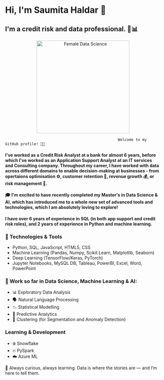  # Hi, I'm Saumita Haldar 👋  
## I'm a credit risk and data professional.  💼📊

<div align="center">
  <img src="https://static.iconbetter.com/assets/illustrations/female-data-analyst.png" width="300" alt="Female Data Science"/>
</div>

                                                       Welcome to my GitHub profile! 👩‍💻

####  I've worked as a Credit Risk Analyst at a bank for almost 6 years, before which I've worked as an Application Support Analyst at an IT services and Consulting company. Throughout my career, I have worked with data across different domains to enable decision-making at businesses - from opertaions optimisation ⚙️, customer retention 🤝, revenue growth 💰, or risk management 🚨. 
####  🎓 I'm excited to have recently completed my Master's in Data Science & AI, which has introduced me to a whole new set of advanced tools and technologies, which I am absolutely loving to explore!
####  I have over 6 years of experience in SQL (in both app support and credit risk roles), and 2 years of experience in Python and machine learning.


### 🔧 Technologies & Tools
- Python, SQL, JavaScript, HTML5, CSS
- Machine Learning (Pandas, Numpy, Scikit Learn, Matplotlib, Seaborn)
- Deep Learning (TensorFlow/Keras, PyTorch)
- Jupyter Notebooks, MySQL DB, Tableau, PowerBI, Excel, Word, PowerPoint

### 📂 Work so far in Data Science, Machine Learning & AI:
- 📊 Exploratory Data Analysis
- 🗣️ Natural Language Processing
- 📉 Statistical Modelling
- 🔮 Predictive Analytics
- 🧩 Clustering (for Segmentation and Anomaly Detection)

### Learning & Development
- ❄️ Snowflake
- 🔥 PySpark
- ☁️ Azure ML


🚀 Always curious, always learning. Data is where the stories are — and I’m here to tell them.



